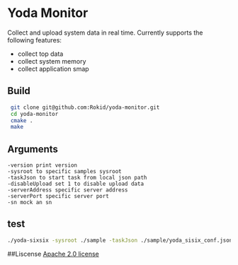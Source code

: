 # Yoda Monitor
Collect and upload system data in real time. Currently supports the following features:
- collect top data
- collect system memory
- collect application smap

## Build
```bash
 git clone git@github.com:Rokid/yoda-monitor.git
 cd yoda-monitor
 cmake .
 make
```

## Arguments
```text
-version print version
-sysroot to specific samples sysroot
-taskJson to start task from local json path
-disableUpload set 1 to disable upload data
-serverAddress specific server address
-serverPort specific server port
-sn mock an sn
```

## test
```bash
./yoda-sixsix -sysroot ./sample -taskJson ./sample/yoda_sisix_conf.json
```

##Liscense
[Apache 2.0 license](https://www.apache.org/licenses/LICENSE-2.0)